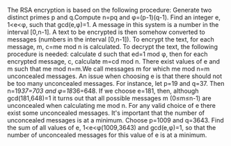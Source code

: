 
The RSA encryption is based on the following procedure:
Generate two distinct primes p and q.Compute n=pq and &#966;=(p-1)(q-1).
Find an integer e, 1<e<&#966;, such that gcd(e,&#966;)=1.
A message in this system is a number in the interval [0,n-1].
A text to be encrypted is then somehow converted to messages (numbers in the interval [0,n-1]).
To encrypt the text,  for each message, m, c=me mod n is calculated.
To decrypt the text, the following procedure is needed: calculate d such that ed=1 mod &#966;, then for each encrypted message, c, calculate m=cd mod n.
There exist values of e and m  such that me mod n=m.We call messages m for which me mod n=m unconcealed messages.
An issue when choosing e is that there should not be too many unconcealed messages.  For instance, let p=19 and q=37.
Then n=19*37=703 and &#966;=18*36=648.
If we choose e=181, then, although gcd(181,648)=1 it turns out that all possible messages
m (0&#8804;m&#8804;n-1) are unconcealed when calculating me mod n.
For any valid choice of e there exist some unconcealed messages.
It's important that the number of unconcealed messages is at a minimum.
Choose p=1009 and q=3643.
Find the sum of all values of e, 1<e<&#966;(1009,3643) and gcd(e,&#966;)=1, so that the number of unconcealed messages for this value of e is at a minimum.
